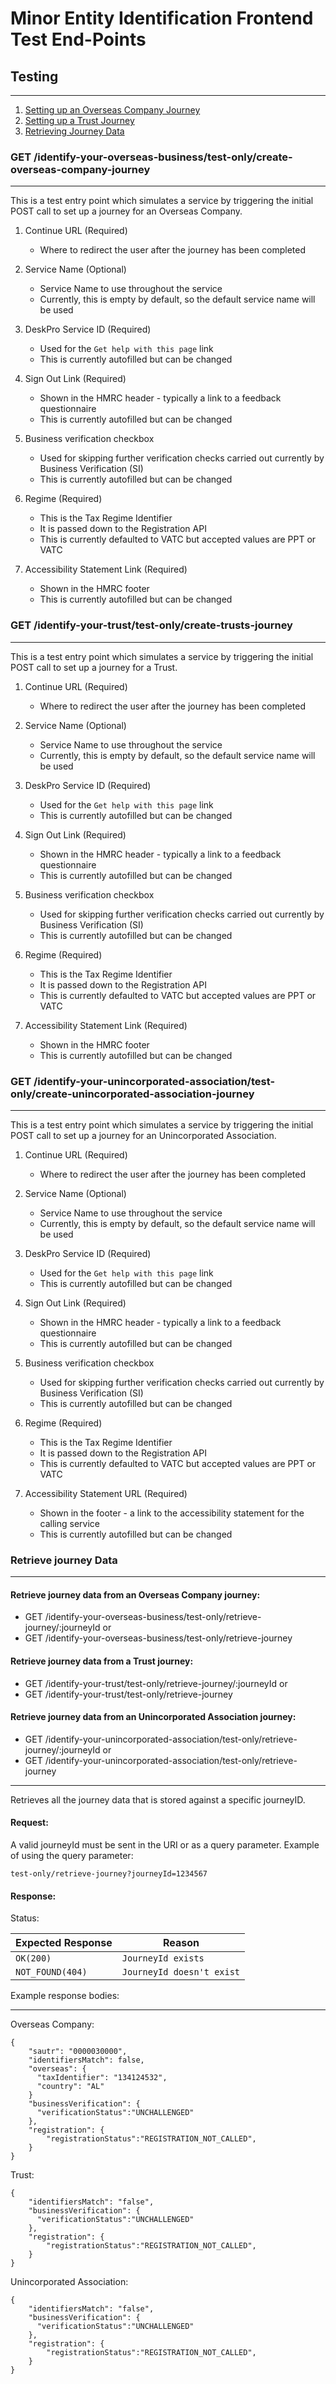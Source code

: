 # Minor Entity Identification Frontend Test End-Points

## Testing

---

1. [Setting up an Overseas Company Journey](TestREADME.md#get-identify-your-overseas-businesstest-onlycreate-overseas-company-journey)
2. [Setting up a Trust Journey](TestREADME.md#get-identify-your-trusttest-onlycreate-trusts-journey)
3. [Retrieving Journey Data](TestREADME.md#get-minor-entity-identificationtest-onlyretrieve-journeyjourneyid-or-minor-entity-identificationtest-onlyretrieve-journey)


### GET /identify-your-overseas-business/test-only/create-overseas-company-journey

---
This is a test entry point which simulates a service by triggering the initial POST call to set up a journey for an Overseas Company.

1. Continue URL (Required)

    - Where to redirect the user after the journey has been completed

2. Service Name (Optional)

    - Service Name to use throughout the service
    - Currently, this is empty by default, so the default service name will be used

3. DeskPro Service ID (Required)

    - Used for the `Get help with this page` link
    - This is currently autofilled but can be changed

4. Sign Out Link (Required)

    - Shown in the HMRC header - typically a link to a feedback questionnaire
    - This is currently autofilled but can be changed

5. Business verification checkbox 

   - Used for skipping further verification checks carried out currently by Business Verification (SI)
   - This is currently autofilled but can be changed

6. Regime (Required)

   - This is the Tax Regime Identifier
   - It is passed down to the Registration API
   - This is currently defaulted to VATC but accepted values are PPT or VATC
   
7. Accessibility Statement Link (Required)

    - Shown in the HMRC footer
    - This is currently autofilled but can be changed

### GET /identify-your-trust/test-only/create-trusts-journey

---
This is a test entry point which simulates a service by triggering the initial POST call to set up a journey for a Trust.

1. Continue URL (Required)

   - Where to redirect the user after the journey has been completed

2. Service Name (Optional)

   - Service Name to use throughout the service
   - Currently, this is empty by default, so the default service name will be used

3. DeskPro Service ID (Required)

   - Used for the `Get help with this page` link
   - This is currently autofilled but can be changed

4. Sign Out Link (Required)

   - Shown in the HMRC header - typically a link to a feedback questionnaire
   - This is currently autofilled but can be changed

5. Business verification checkbox

   - Used for skipping further verification checks carried out currently by Business Verification (SI)
   - This is currently autofilled but can be changed

6. Regime (Required)

   - This is the Tax Regime Identifier
   - It is passed down to the Registration API
   - This is currently defaulted to VATC but accepted values are PPT or VATC

7. Accessibility Statement Link (Required)

   - Shown in the HMRC footer
   - This is currently autofilled but can be changed

### GET /identify-your-unincorporated-association/test-only/create-unincorporated-association-journey

---
This is a test entry point which simulates a service by triggering the initial POST call to set up a journey for an Unincorporated Association.

1. Continue URL (Required)

   - Where to redirect the user after the journey has been completed

2. Service Name (Optional)

   - Service Name to use throughout the service
   - Currently, this is empty by default, so the default service name will be used

3. DeskPro Service ID (Required)

   - Used for the `Get help with this page` link
   - This is currently autofilled but can be changed

4. Sign Out Link (Required)

   - Shown in the HMRC header - typically a link to a feedback questionnaire
   - This is currently autofilled but can be changed

5. Business verification checkbox

   - Used for skipping further verification checks carried out currently by Business Verification (SI)
   - This is currently autofilled but can be changed

6. Regime (Required)

   - This is the Tax Regime Identifier
   - It is passed down to the Registration API
   - This is currently defaulted to VATC but accepted values are PPT or VATC

7. Accessibility Statement URL (Required)

   - Shown in the footer - a link to the accessibility statement for the calling service
   - This is currently autofilled but can be changed
   

### Retrieve journey Data

---
#### Retrieve journey data from an Overseas Company journey:
- GET /identify-your-overseas-business/test-only/retrieve-journey/:journeyId or 
- GET /identify-your-overseas-business/test-only/retrieve-journey

#### Retrieve journey data from a Trust journey:
- GET /identify-your-trust/test-only/retrieve-journey/:journeyId or
- GET /identify-your-trust/test-only/retrieve-journey

#### Retrieve journey data from an Unincorporated Association journey:
- GET /identify-your-unincorporated-association/test-only/retrieve-journey/:journeyId or
- GET /identify-your-unincorporated-association/test-only/retrieve-journey
---
Retrieves all the journey data that is stored against a specific journeyID.

#### Request:
A valid journeyId must be sent in the URI or as a query parameter. Example of using the query parameter:

`test-only/retrieve-journey?journeyId=1234567`

#### Response:
Status:

| Expected Response                       | Reason
|-----------------------------------------|------------------------------
| ```OK(200)```                           |  ```JourneyId exists```
| ```NOT_FOUND(404)```                    | ```JourneyId doesn't exist```

Example response bodies:

---
Overseas Company:
```
{
    "sautr": "0000030000",
    "identifiersMatch": false,
    "overseas": { 
      "taxIdentifier": "134124532", 
      "country": "AL" 
    } 
    "businessVerification": {
      "verificationStatus":"UNCHALLENGED"
    },
    "registration": {
        "registrationStatus":"REGISTRATION_NOT_CALLED",
    }
}
```
Trust:
```
{
    "identifiersMatch": "false",
    "businessVerification": {
      "verificationStatus":"UNCHALLENGED"
    },
    "registration": {
        "registrationStatus":"REGISTRATION_NOT_CALLED",
    }
}
```
Unincorporated Association:
```
{
    "identifiersMatch": "false",
    "businessVerification": {
      "verificationStatus":"UNCHALLENGED"
    },
    "registration": {
        "registrationStatus":"REGISTRATION_NOT_CALLED",
    }
}
```
